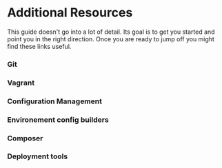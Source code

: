 # Additional Resources

This guide doesn't go into a lot of detail.  Its goal is to get you started and point you in the right direction.  Once you are ready to jump off you might find these links useful.

### Git

### Vagrant

### Configuration Management

### Environement config builders

### Composer

### Deployment tools
